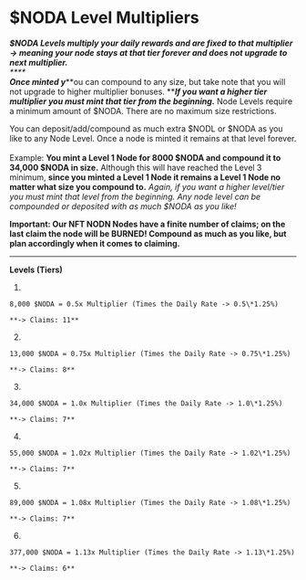 # $NODA Level Multipliers

_**$NODA Levels multiply your daily rewards and are fixed to that multiplier -> meaning your node stays at that tier forever and does not upgrade to next multiplier.**_ \
_****_\
_**Once minted y**_**ou can compound to any size, but take note that you will not upgrade to higher multiplier bonuses.  **_**If you want a higher tier multiplier you must mint that tier from the beginning.**_ Node Levels require a minimum amount of $NODA. There are no maximum size restrictions. &#x20;

You can deposit/add/compound as much extra $NODL or $NODA as you like to any Node Level. Once a node is minted it remains at that level forever.\
\
Example: **You mint a Level 1 Node for 8000 $NODA and compound it to 34,000 $NODA in size.** Although this will have reached the Level 3 minimum, **since you minted a Level 1 Node it remains a Level 1 Node no matter what size you compound to.** _Again, if you want a higher level/tier you must mint that level from the beginning. Any node level can be compounded or deposited with as much $NODA as you like!_



**Important: Our NFT NODN Nodes have a finite number of claims; on the last claim the node will be BURNED! Compound as much as you like, but plan accordingly when it comes to claiming.**

****

**Levels (Tiers)**

1.

    8,000 $NODA = 0.5x Multiplier (Times the Daily Rate -> 0.5\*1.25%)

    **-> Claims: 11**
2.

    13,000 $NODA = 0.75x Multiplier (Times the Daily Rate -> 0.75\*1.25%)

    **-> Claims: 8**
3.

    34,000 $NODA = 1.0x Multiplier (Times the Daily Rate -> 1.0\*1.25%)

    **-> Claims: 7**
4.

    55,000 $NODA = 1.02x Multiplier (Times the Daily Rate -> 1.02\*1.25%)

    **-> Claims: 7**
5.

    89,000 $NODA = 1.08x Multiplier (Times the Daily Rate -> 1.08\*1.25%)

    **-> Claims: 7**
6.

    377,000 $NODA = 1.13x Multiplier (Times the Daily Rate -> 1.13\*1.25%)

    **-> Claims: 6**
